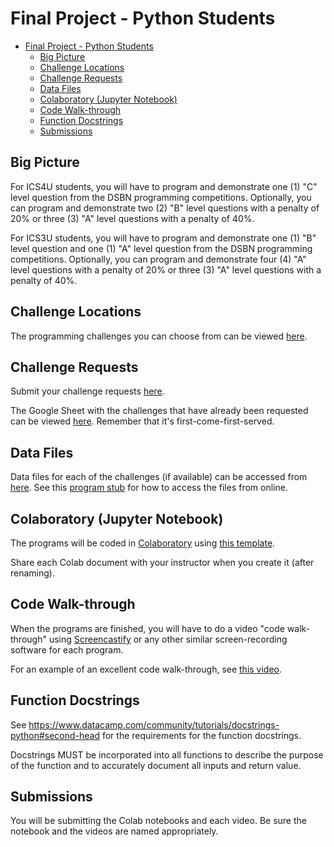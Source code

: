 # Final Project - Python Students

<!-- TOC depthFrom:2 -->

- [Final Project - Python Students](#final-project---python-students)
  - [Big Picture](#big-picture)
  - [Challenge Locations](#challenge-locations)
  - [Challenge Requests](#challenge-requests)
  - [Data Files](#data-files)
  - [Colaboratory (Jupyter Notebook)](#colaboratory-jupyter-notebook)
  - [Code Walk-through](#code-walk-through)
  - [Function Docstrings](#function-docstrings)
  - [Submissions](#submissions)

<!-- /TOC -->

## Big Picture

For ICS4U students, you will have to program and demonstrate one (1) "C" level question from the DSBN programming competitions. Optionally, you can program and demonstrate two (2) "B" level questions with a penalty of 20% or three (3) "A" level questions with a penalty of 40%.

For ICS3U students, you will have to program and demonstrate one (1) "B" level question and one (1) "A" level question from the DSBN programming competitions. Optionally, you can program and demonstrate four (4) "A" level questions with a penalty of 20% or three (3) "A" level questions with a penalty of 40%.

## Challenge Locations

The programming challenges you can choose from can be viewed [here](https://sites.google.com/view/programmingchallenges/dsbn).

## Challenge Requests

Submit your challenge requests [here](https://docs.google.com/forms/d/e/1FAIpQLSdLh5OX3HC2M1iFOtq3RjaigIqT70_QDJk-AhXC_xHzt0-unA/viewform).

The Google Sheet with the challenges that have already been requested can be viewed [here](http://bit.ly/2HEC3eQ). Remember that it's first-come-first-served. 

## Data Files

Data files for each of the challenges (if available) can be accessed from [here](https://github.com/pbeens/CS-Challenge-Data-Files). See this [program stub](https://github.com/pbeens/CS-Challenge-Data-Files/blob/master/Python%20Stub.py) for how to access the files from online.

## Colaboratory (Jupyter Notebook)

The programs will be coded in [Colaboratory](https://colab.research.google.com) using [this template](https://colab.research.google.com/drive/1-h3pZn6n9_F7WdI6hhyQnKGmXOLPVfyM).

Share each Colab document with your instructor when you create it (after renaming).

## Code Walk-through

When the programs are finished, you will have to do a video "code walk-through" using [Screencastify](https://www.screencastify.com/) or any other similar screen-recording software for each program.

For an example of an excellent code walk-through, see [this video](https://www.youtube.com/watch?v=b6U3rw-cH6A).

## Function Docstrings

See https://www.datacamp.com/community/tutorials/docstrings-python#second-head for the requirements for the function docstrings.

Docstrings MUST be incorporated into all functions to describe the purpose of the function and to accurately document all inputs and return value.

## Submissions

You will be submitting the Colab notebooks and each video. Be sure the notebook and the videos are named appropriately.